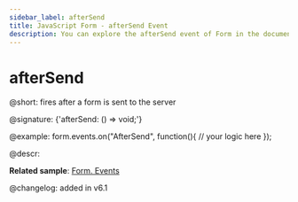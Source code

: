 ```yaml
---
sidebar_label: afterSend
title: JavaScript Form - afterSend Event 
description: You can explore the afterSend event of Form in the documentation of the DHTMLX JavaScript UI library. Browse developer guides and API reference, try out code examples and live demos, and download a free 30-day evaluation version of DHTMLX Suite 7.
---
```


# afterSend

@short: fires after a form is sent to the server

@signature: {'afterSend: () => void;'}

@example:
form.events.on("AfterSend", function(){
   // your logic here
});

@descr:

**Related sample**: [Form. Events](https://snippet.dhtmlx.com/vyipsaoa)

@changelog: added in v6.1

[comment]: # (@relatedapi: form/api/form_beforesend_event.md form/api/form_send_method.md)
